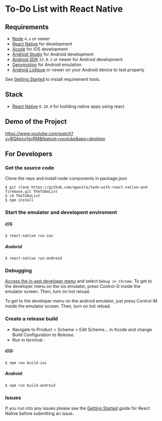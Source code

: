 # To-Do List  with React Native

## Requirements
- [Node](https://nodejs.org) `4.x` or newer
- [React Native](http://facebook.github.io/react-native/docs/getting-started.html) for development
- [Xcode](https://developer.apple.com/xcode/) for iOS development
- [Android Studio](https://developer.android.com/studio/index.html) for Android development
- [Android SDK](https://developer.android.com/sdk/) `23.0.2` or newer for Android development
- [Genymotion](https://www.genymotion.com/) for Android emulation
- [Android Lollipop](https://www.android.com/versions/lollipop-5-0/) or newer on your Android device to test properly

See [Getting Started](https://facebook.github.io/react-native/docs/getting-started.html) to install requirement tools.

## Stack
- [React Native](https://facebook.github.io/react-native/) `0.28.0` for building native apps using react

## Demo of the Project
https://www.youtube.com/watch?v=BQAesv1gvRM&feature=youtube&app=desktop

## For Developers
### Get the source code
Clone the repo and install node components in package.json
```shell
$ git clone https://github.com/aganita/todo-with-react-native-and-firebase.git TheToDoList
$ cd TheToDoList
$ npm install
```

### Start the emulator and developent enviroment
##### iOS
```shell
$ react-native run-ios
```
##### Andorid
```shell
$ react-native run-android
```

### Debugging
[Access the in-app developer menu](https://facebook.github.io/react-native/docs/debugging.html) and select ``Debug in Chrome``.
To get to the developer menu on the ios emulator, press Control-D inside the emulator screen.  Then, turn on hot reload.

To get to the developer menu on the android emulator, just press Control-M inside the emulator screen.  Then, turn on hot reload.

### Create a release build
* Navigate to Product > Scheme > Edit Scheme... in Xcode and change Build Configuration to *Release*.
* Run in terminal :

##### iOS:
```shell
$ npm run build-ios
```
##### Android:
```shell
$ npm run build-android
```

### Issues
If you run into any issues please see the [Getting Started](http://facebook.github.io/react-native/docs/getting-started.html) guide for React Native before submitting an issue.

